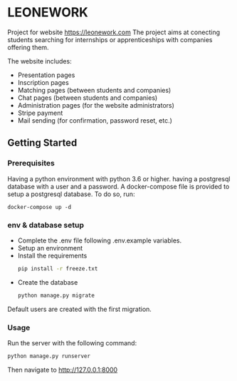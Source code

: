 # LEONEWORK

Project for website https://leonework.com
The project aims at conecting students searching for internships or apprenticeships with companies offering them.

The website includes:

-   Presentation pages
-   Inscription pages
-   Matching pages (between students and companies)
-   Chat pages (between students and companies)
-   Administration pages (for the website administrators)
-   Stripe payment
-   Mail sending (for confirmation, password reset, etc.)

## Getting Started

### Prerequisites

Having a python environment with python 3.6 or higher.
having a postgresql database with a user and a password.
A docker-compose file is provided to setup a postgresql database. To do so, run:

    docker-compose up -d

### env & database setup

-   Complete the .env file following .env.example variables.
-   Setup an environment
-   Install the requirements
    ```bash
    pip install -r freeze.txt
    ```
-   Create the database
    ```bash
    python manage.py migrate
    ```

Default users are created with the first migration.

### Usage

Run the server with the following command:

```bash
python manage.py runserver
```

Then navigate to http://127.0.0.1:8000
